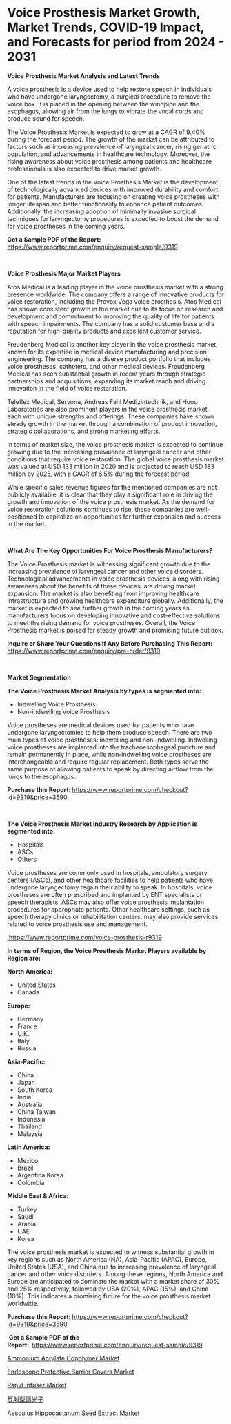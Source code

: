<p><h1>Voice Prosthesis Market Growth, Market Trends, COVID-19 Impact, and Forecasts for period from 2024 - 2031</h1></p><p><strong>Voice Prosthesis Market Analysis and Latest Trends</strong></p>
<p><p>A voice prosthesis is a device used to help restore speech in individuals who have undergone laryngectomy, a surgical procedure to remove the voice box. It is placed in the opening between the windpipe and the esophagus, allowing air from the lungs to vibrate the vocal cords and produce sound for speech.</p><p>The Voice Prosthesis Market is expected to grow at a CAGR of 9.40% during the forecast period. The growth of the market can be attributed to factors such as increasing prevalence of laryngeal cancer, rising geriatric population, and advancements in healthcare technology. Moreover, the rising awareness about voice prosthesis among patients and healthcare professionals is also expected to drive market growth.</p><p>One of the latest trends in the Voice Prosthesis Market is the development of technologically advanced devices with improved durability and comfort for patients. Manufacturers are focusing on creating voice prostheses with longer lifespan and better functionality to enhance patient outcomes. Additionally, the increasing adoption of minimally invasive surgical techniques for laryngectomy procedures is expected to boost the demand for voice prostheses in the coming years.</p></p>
<p><strong>Get a Sample PDF of the Report:&nbsp;</strong> <a href="https://www.reportprime.com/enquiry/request-sample/9319">https://www.reportprime.com/enquiry/request-sample/9319</a></p>
<p>&nbsp;</p>
<p><strong>Voice Prosthesis Major Market Players</strong></p>
<p><p>Atos Medical is a leading player in the voice prosthesis market with a strong presence worldwide. The company offers a range of innovative products for voice restoration, including the Provox Vega voice prosthesis. Atos Medical has shown consistent growth in the market due to its focus on research and development and commitment to improving the quality of life for patients with speech impairments. The company has a solid customer base and a reputation for high-quality products and excellent customer service.</p><p>Freudenberg Medical is another key player in the voice prosthesis market, known for its expertise in medical device manufacturing and precision engineering. The company has a diverse product portfolio that includes voice prostheses, catheters, and other medical devices. Freudenberg Medical has seen substantial growth in recent years through strategic partnerships and acquisitions, expanding its market reach and driving innovation in the field of voice restoration.</p><p>Teleflex Medical, Servona, Andreas Fahl Medizintechnik, and Hood Laboratories are also prominent players in the voice prosthesis market, each with unique strengths and offerings. These companies have shown steady growth in the market through a combination of product innovation, strategic collaborations, and strong marketing efforts.</p><p>In terms of market size, the voice prosthesis market is expected to continue growing due to the increasing prevalence of laryngeal cancer and other conditions that require voice restoration. The global voice prosthesis market was valued at USD 133 million in 2020 and is projected to reach USD 183 million by 2025, with a CAGR of 6.5% during the forecast period.</p><p>While specific sales revenue figures for the mentioned companies are not publicly available, it is clear that they play a significant role in driving the growth and innovation of the voice prosthesis market. As the demand for voice restoration solutions continues to rise, these companies are well-positioned to capitalize on opportunities for further expansion and success in the market.</p></p>
<p>&nbsp;</p>
<p><strong>What Are The Key Opportunities For Voice Prosthesis Manufacturers?</strong></p>
<p><p>The Voice Prosthesis market is witnessing significant growth due to the increasing prevalence of laryngeal cancer and other voice disorders. Technological advancements in voice prosthesis devices, along with rising awareness about the benefits of these devices, are driving market expansion. The market is also benefiting from improving healthcare infrastructure and growing healthcare expenditure globally. Additionally, the market is expected to see further growth in the coming years as manufacturers focus on developing innovative and cost-effective solutions to meet the rising demand for voice prostheses. Overall, the Voice Prosthesis market is poised for steady growth and promising future outlook.</p></p>
<p><strong>Inquire or Share Your Questions If Any Before Purchasing This Report:</strong> <a href="https://www.reportprime.com/enquiry/pre-order/9319">https://www.reportprime.com/enquiry/pre-order/9319</a></p>
<p>&nbsp;</p>
<p><strong>Market Segmentation</strong></p>
<p><strong>The Voice Prosthesis Market Analysis by types is segmented into:</strong></p>
<p><ul><li>Indwelling Voice Prosthesis</li><li>Non-indwelling Voice Prosthesis</li></ul></p>
<p><p>Voice prostheses are medical devices used for patients who have undergone laryngectomies to help them produce speech. There are two main types of voice prostheses: indwelling and non-indwelling. Indwelling voice prostheses are implanted into the tracheoesophageal puncture and remain permanently in place, while non-indwelling voice prostheses are interchangeable and require regular replacement. Both types serve the same purpose of allowing patients to speak by directing airflow from the lungs to the esophagus.</p></p>
<p><strong>Purchase this Report:&nbsp;</strong><a href="https://www.reportprime.com/checkout?id=9319&price=3590">https://www.reportprime.com/checkout?id=9319&price=3590</a></p>
<p>&nbsp;</p>
<p><strong>The Voice Prosthesis Market Industry Research by Application is segmented into:</strong></p>
<p><ul><li>Hospitals</li><li>ASCs</li><li>Others</li></ul></p>
<p><p>Voice prostheses are commonly used in hospitals, ambulatory surgery centers (ASCs), and other healthcare facilities to help patients who have undergone laryngectomy regain their ability to speak. In hospitals, voice prostheses are often prescribed and implanted by ENT specialists or speech therapists. ASCs may also offer voice prosthesis implantation procedures for appropriate patients. Other healthcare settings, such as speech therapy clinics or rehabilitation centers, may also provide services related to voice prosthesis use and management.</p></p>
<p><a href="https://www.reportprime.com/voice-prosthesis-r9319">&nbsp;https://www.reportprime.com/voice-prosthesis-r9319</a></p>
<p><strong>In terms of Region, the Voice Prosthesis Market Players available by Region are:</strong></p>
<p>
    <p> <strong> North America: </strong>
        <ul>
            <li>United States</li>
            <li>Canada</li>
        </ul>
        </p> 
    <p> <strong> Europe: </strong>
        <ul>
            <li>Germany</li>
            <li>France</li>
            <li>U.K.</li>
            <li>Italy</li>
            <li>Russia</li>
        </ul>
        </p> 
    <p> <strong> Asia-Pacific: </strong>
        <ul>
            <li>China</li>
            <li>Japan</li>
            <li>South Korea</li>
            <li>India</li>
            <li>Australia</li>
            <li>China Taiwan</li>
            <li>Indonesia</li>
            <li>Thailand</li>
            <li>Malaysia</li>
        </ul>
        </p> 
    <p> <strong> Latin America: </strong>
        <ul>
            <li>Mexico</li>
            <li>Brazil</li>
            <li>Argentina Korea</li>
            <li>Colombia</li>
        </ul>
        </p> 
    <p> <strong> Middle East & Africa: </strong>
        <ul>
            <li>Turkey</li>
            <li>Saudi</li>
            <li>Arabia</li>
            <li>UAE</li>
            <li>Korea</li>
        </ul>
    </p>
    </p>
<p><p>The voice prosthesis market is expected to witness substantial growth in key regions such as North America (NA), Asia-Pacific (APAC), Europe, United States (USA), and China due to increasing prevalence of laryngeal cancer and other voice disorders. Among these regions, North America and Europe are anticipated to dominate the market with a market share of 30% and 25% respectively, followed by USA (20%), APAC (15%), and China (10%). This indicates a promising future for the voice prosthesis market worldwide.</p></p>
<p><strong>Purchase this Report: </strong><a href="https://www.reportprime.com/checkout?id=9319&price=3590">https://www.reportprime.com/checkout?id=9319&price=3590</a></p>
<p>&nbsp;<strong>Get a Sample PDF of the Report:&nbsp;&nbsp;</strong><a href="https://www.reportprime.com/enquiry/request-sample/9319">https://www.reportprime.com/enquiry/request-sample/9319</a></p>
<p><strong></strong></p>
<p><p><a href="https://issuu.com/reportprime-2/docs/ammonium-acrylate-copolymer-market-size-2030.pptx">Ammonium Acrylate Copolymer Market</a></p><p><a href="https://github.com/changoleonlaverguenzanoexiste/Market-Research-Report-List-2/blob/main/endoscope-protective-barrier-covers-market.md">Endoscope Protective Barrier Covers Market</a></p><p><a href="https://github.com/tamvrosiya/Market-Research-Report-List-3/blob/main/rapid-infuser-market.md">Rapid Infuser Market</a></p><p><a href="https://github.com/avbqbctihcbe2/Market-Research-Report-List-1/blob/main/866298135468.md">反射型偏光子</a></p><p><a href="https://issuu.com/reportprime-2/docs/aesculus-hippocastanum-seed-extract-market-size-20">Aesculus Hippocastanum Seed Extract Market</a></p></p>